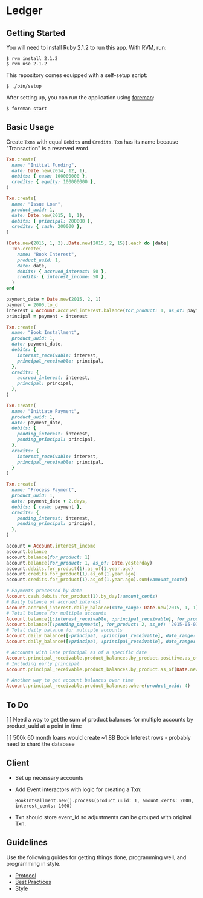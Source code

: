 Ledger
======

Getting Started
---------------

You will need to install Ruby 2.1.2 to run this app. With RVM, run:

    $ rvm install 2.1.2
    $ rvm use 2.1.2

This repository comes equipped with a self-setup script:

    $ ./bin/setup

After setting up, you can run the application using [foreman]:

    $ foreman start

[foreman]: http://ddollar.github.io/foreman/

Basic Usage
-----------

Create `Txns` with equal `Debits` and `Credits`. `Txn` has its name because "Transaction" is a reserved word.

```ruby
Txn.create(
  name: "Initial Funding",
  date: Date.new(2014, 12, 1),
  debits: { cash: 100000000 },
  credits: { equity: 100000000 },
)

Txn.create(
  name: "Issue Loan",
  product_uuid: 1,
  date: Date.new(2015, 1, 1),
  debits: { principal: 200000 },
  credits: { cash: 200000 },
)

(Date.new(2015, 1, 2)..Date.new(2015, 2, 15)).each do |date|
  Txn.create(
    name: "Book Interest",
    product_uuid: 1,
    date: date,
    debits: { accrued_interest: 50 },
    credits: { interest_income: 50 },
  )
end

payment_date = Date.new(2015, 2, 1)
payment = 2000.to_d
interest = Account.accrued_interest.balance(for_product: 1, as_of: payment_date)
principal = payment - interest

Txn.create(
  name: "Book Installment",
  product_uuid: 1,
  date: payment_date,
  debits: {
    interest_receivable: interest,
    principal_receivable: principal,
  },
  credits: {
    accrued_interest: interest,
    principal: principal,
  },
)

Txn.create(
  name: "Initiate Payment",
  product_uuid: 1,
  date: payment_date,
  debits: {
    pending_interest: interest,
    pending_principal: principal,
  },
  credits: {
    interest_receivable: interest,
    principal_receivable: principal,
  }
)

Txn.create(
  name: "Process Payment",
  product_uuid: 1,
  date: payment_date + 2.days,
  debits: { cash: payment },
  credits: {
    pending_interest: interest,
    pending_principal: principal,
  },
)

account = Account.interest_income
account.balance
account.balance(for_product: 1)
account.balance(for_product: 1, as_of: Date.yesterday)
account.debits.for_product(1).as_of(1.year.ago)
account.credits.for_product(1).as_of(1.year.ago)
account.credits.for_product(1).as_of(1.year.ago).sum(:amount_cents)

# Payments processed by date
Account.cash.debits.for_product(1).by_day(:amount_cents)
# Daily balance of accrued interest
Account.accrued_interest.daily_balance(date_range: Date.new(2015, 1, 1)..Date.new(2015, 2, 5), for_product: 1)
# Total balance for multiple accounts
Account.balance([:interest_receivable, :principal_receivable], for_product: 1)
Account.balance([:pending_payments], for_product: 2, as_of: '2015-05-01')
# Total daily balance for multiple accounts
Account.daily_balance([:principal, :principal_receivable], date_range: Date.new(2015,4,1)..Date.new(2015,5,5), for_product: 2)
Account.daily_balance([:principal, :principal_receivable], date_range: Date.new(2014,12,1)..Date.new(2015,1,5), for_product: 4)

# Accounts with late principal as of a specific date
Account.principal_receivable.product_balances.by_product.positive.as_of(Date.new(2015, 2, 1))
# Including early principal
Account.principal_receivable.product_balances.by_product.as_of(Date.new(2015, 2, 1))

# Another way to get account balances over time
Account.principal_receivable.product_balances.where(product_uuid: 4)
```

To Do
-----

[ ] Need a way to get the sum of product balances for multiple accounts by product_uuid at a point in time

[ ] 500k 60 month loans would create ~1.8B Book Interest rows - probably need to shard the database

Client
------

* Set up necessary accounts
* Add Event interactors with logic for creating a Txn:

  `BookIntsallment.new().process(product_uuid: 1, amount_cents: 2000, interest_cents: 1000)`

* Txn should store event_id so adjustments can be grouped with original Txn.

Guidelines
----------

Use the following guides for getting things done, programming well, and
programming in style.

* [Protocol](http://github.com/thoughtbot/guides/blob/master/protocol)
* [Best Practices](http://github.com/thoughtbot/guides/blob/master/best-practices)
* [Style](http://github.com/thoughtbot/guides/blob/master/style)
